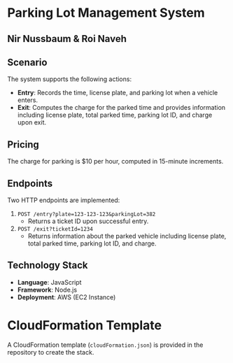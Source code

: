# Parking Lot Management System

## Nir Nussbaum & Roi Naveh

## Scenario
The system supports the following actions:
- **Entry**: Records the time, license plate, and parking lot when a vehicle enters.
- **Exit**: Computes the charge for the parked time and provides information including license plate, total parked time, parking lot ID, and charge upon exit.

## Pricing
The charge for parking is $10 per hour, computed in 15-minute increments.

## Endpoints
Two HTTP endpoints are implemented:
1. `POST /entry?plate=123-123-123&parkingLot=382`
   - Returns a ticket ID upon successful entry.
2. `POST /exit?ticketId=1234`
   - Returns information about the parked vehicle including license plate, total parked time, parking lot ID, and charge.

## Technology Stack
- **Language**: JavaScript
- **Framework**: Node.js
- **Deployment**: AWS (EC2 Instance)

# CloudFormation Template
A CloudFormation template (`cloudFormation.json`) is provided in the repository to create the stack.

